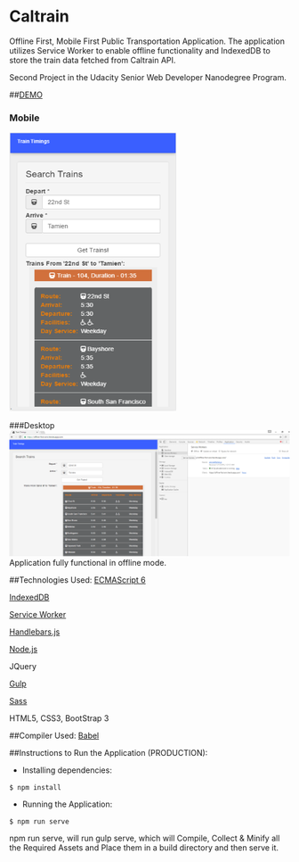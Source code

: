 # Caltrain 
Offline First, Mobile First Public Transportation Application.
The application utilizes Service Worker to enable offline functionality and IndexedDB to store the train data fetched from Caltrain API.

Second Project in the Udacity Senior Web Developer Nanodegree Program.

##[DEMO](https://offline-first-amr.herokuapp.com)  

### Mobile  
<img src="https://github.com/arjunmitrareddy/Udacity_Senior_Web_Dev_Project2/blob/master/public/imgs/mobile.png" width="300" height="500" />

###Desktop
![image](https://github.com/arjunmitrareddy/Udacity_Senior_Web_Dev_Project2/blob/master/public/imgs/desktop.png)
Application fully functional in offline mode.

##Technologies Used:
[ECMAScript 6](http://es6-features.org/)

[IndexedDB](https://developer.mozilla.org/en/docs/Web/API/IndexedDB_API)  

[Service Worker](https://developer.mozilla.org/en-US/docs/Web/API/Service_Worker_API)

[Handlebars.js](http://handlebarsjs.com/)

[Node.js](https://nodejs.org/en/)

JQuery  

[Gulp](http://gulpjs.com/)

[Sass](http://sass-lang.com/)

HTML5, CSS3, BootStrap 3  

##Compiler Used:
[Babel](https://babeljs.io/)

##Instructions to Run the Application (PRODUCTION):
- Installing dependencies:
```{r, engine='bash', count_lines}
$ npm install
```

- Running the Application:
```{r, engine='bash', count_lines}
$ npm run serve
```
npm run serve, will run gulp serve, which will Compile, Collect & Minify all the Required Assets and Place them in a build directory and then serve it.


